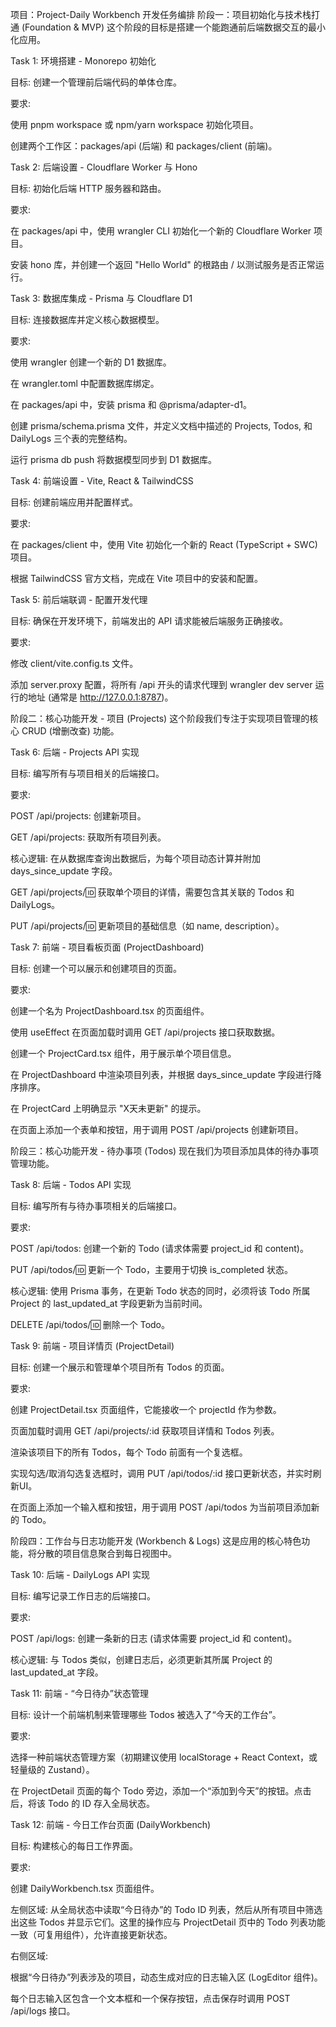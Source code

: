 项目：Project-Daily Workbench 开发任务编排
阶段一：项目初始化与技术栈打通 (Foundation & MVP)
这个阶段的目标是搭建一个能跑通前后端数据交互的最小化应用。

Task 1: 环境搭建 - Monorepo 初始化

目标: 创建一个管理前后端代码的单体仓库。

要求:

使用 pnpm workspace 或 npm/yarn workspace 初始化项目。

创建两个工作区：packages/api (后端) 和 packages/client (前端)。

Task 2: 后端设置 - Cloudflare Worker 与 Hono

目标: 初始化后端 HTTP 服务器和路由。

要求:

在 packages/api 中，使用 wrangler CLI 初始化一个新的 Cloudflare Worker 项目。

安装 hono 库，并创建一个返回 "Hello World" 的根路由 / 以测试服务是否正常运行。

Task 3: 数据库集成 - Prisma 与 Cloudflare D1

目标: 连接数据库并定义核心数据模型。

要求:

使用 wrangler 创建一个新的 D1 数据库。

在 wrangler.toml 中配置数据库绑定。

在 packages/api 中，安装 prisma 和 @prisma/adapter-d1。

创建 prisma/schema.prisma 文件，并定义文档中描述的 Projects, Todos, 和 DailyLogs 三个表的完整结构。

运行 prisma db push 将数据模型同步到 D1 数据库。

Task 4: 前端设置 - Vite, React & TailwindCSS

目标: 创建前端应用并配置样式。

要求:

在 packages/client 中，使用 Vite 初始化一个新的 React (TypeScript + SWC) 项目。

根据 TailwindCSS 官方文档，完成在 Vite 项目中的安装和配置。

Task 5: 前后端联调 - 配置开发代理

目标: 确保在开发环境下，前端发出的 API 请求能被后端服务正确接收。

要求:

修改 client/vite.config.ts 文件。

添加 server.proxy 配置，将所有 /api 开头的请求代理到 wrangler dev server 运行的地址 (通常是 http://127.0.0.1:8787)。

阶段二：核心功能开发 - 项目 (Projects)
这个阶段我们专注于实现项目管理的核心 CRUD (增删改查) 功能。

Task 6: 后端 - Projects API 实现

目标: 编写所有与项目相关的后端接口。

要求:

POST /api/projects: 创建新项目。

GET /api/projects: 获取所有项目列表。

核心逻辑: 在从数据库查询出数据后，为每个项目动态计算并附加 days_since_update 字段。

GET /api/projects/:id: 获取单个项目的详情，需要包含其关联的 Todos 和 DailyLogs。

PUT /api/projects/:id: 更新项目的基础信息（如 name, description）。

Task 7: 前端 - 项目看板页面 (ProjectDashboard)

目标: 创建一个可以展示和创建项目的页面。

要求:

创建一个名为 ProjectDashboard.tsx 的页面组件。

使用 useEffect 在页面加载时调用 GET /api/projects 接口获取数据。

创建一个 ProjectCard.tsx 组件，用于展示单个项目信息。

在 ProjectDashboard 中渲染项目列表，并根据 days_since_update 字段进行降序排序。

在 ProjectCard 上明确显示 "X天未更新" 的提示。

在页面上添加一个表单和按钮，用于调用 POST /api/projects 创建新项目。

阶段三：核心功能开发 - 待办事项 (Todos)
现在我们为项目添加具体的待办事项管理功能。

Task 8: 后端 - Todos API 实现

目标: 编写所有与待办事项相关的后端接口。

要求:

POST /api/todos: 创建一个新的 Todo (请求体需要 project_id 和 content)。

PUT /api/todos/:id: 更新一个 Todo，主要用于切换 is_completed 状态。

核心逻辑: 使用 Prisma 事务，在更新 Todo 状态的同时，必须将该 Todo 所属 Project 的 last_updated_at 字段更新为当前时间。

DELETE /api/todos/:id: 删除一个 Todo。

Task 9: 前端 - 项目详情页 (ProjectDetail)

目标: 创建一个展示和管理单个项目所有 Todos 的页面。

要求:

创建 ProjectDetail.tsx 页面组件，它能接收一个 projectId 作为参数。

页面加载时调用 GET /api/projects/:id 获取项目详情和 Todos 列表。

渲染该项目下的所有 Todos，每个 Todo 前面有一个复选框。

实现勾选/取消勾选复选框时，调用 PUT /api/todos/:id 接口更新状态，并实时刷新UI。

在页面上添加一个输入框和按钮，用于调用 POST /api/todos 为当前项目添加新的 Todo。

阶段四：工作台与日志功能开发 (Workbench & Logs)
这是应用的核心特色功能，将分散的项目信息聚合到每日视图中。

Task 10: 后端 - DailyLogs API 实现

目标: 编写记录工作日志的后端接口。

要求:

POST /api/logs: 创建一条新的日志 (请求体需要 project_id 和 content)。

核心逻辑: 与 Todos 类似，创建日志后，必须更新其所属 Project 的 last_updated_at 字段。

Task 11: 前端 - “今日待办”状态管理

目标: 设计一个前端机制来管理哪些 Todos 被选入了“今天的工作台”。

要求:

选择一种前端状态管理方案（初期建议使用 localStorage + React Context，或轻量级的 Zustand）。

在 ProjectDetail 页面的每个 Todo 旁边，添加一个“添加到今天”的按钮。点击后，将该 Todo 的 ID 存入全局状态。

Task 12: 前端 - 今日工作台页面 (DailyWorkbench)

目标: 构建核心的每日工作界面。

要求:

创建 DailyWorkbench.tsx 页面组件。

左侧区域: 从全局状态中读取“今日待办”的 Todo ID 列表，然后从所有项目中筛选出这些 Todos 并显示它们。这里的操作应与 ProjectDetail 页中的 Todo 列表功能一致（可复用组件），允许直接更新状态。

右侧区域:

根据“今日待办”列表涉及的项目，动态生成对应的日志输入区 (LogEditor 组件)。

每个日志输入区包含一个文本框和一个保存按钮，点击保存时调用 POST /api/logs 接口。
















